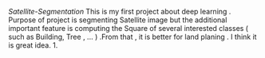 *Satellite-Segmentation*
This is my first project about deep learning . Purpose of project is segmenting Satellite image but the additional important feature is computing the Square of several interested classes ( such as Building, Tree , ... ) .From that , it is better for land planing . I think it is great idea.
1.

